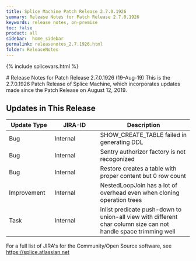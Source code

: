 ```yaml
---
title: Splice Machine Patch Release 2.7.0.1926
summary: Release Notes for Patch Release 2.7.0.1926
keywords: release notes, on-premise
toc: false
product: all
sidebar:  home_sidebar
permalink: releasenotes_2.7.1926.html
folder: ReleaseNotes
---
```

{% include splicevars.html %}
<section>
<div class="TopicContent" data-swiftype-index="true" markdown="1">
# Release Notes for Patch Release 2.7.0.1926 (19-Aug-19)
This is the 2.7.0.1926 Patch Release of Splice Machine, which incorporates updates made since the Patch Release on August 12, 2019.

## Updates in This Release
<table>
    <col width="125px" />
    <col width="125px" />
    <col />
    <thead>
        <tr>
            <th>Update Type</th>
            <th>JIRA-ID</th>
            <th>Description</th>
        </tr>
    </thead>
    <tbody>
        <tr>
            <td>Bug</td>
            <td>Internal</td>
            <td>SHOW_CREATE_TABLE failed in generating DDL</td>
        </tr>
        <tr>
            <td>Bug</td>
            <td>Internal</td>
            <td>Sentry authorizor factory is not recogonized</td>
        </tr>
        <tr>
            <td>Bug</td>
            <td>Internal</td>
            <td>Restore creates a table with proper content but 0 row count </td>
        </tr>
        <tr>
            <td>Improvement</td>
            <td>Internal</td>
            <td>NestedLoopJoin has a lot of overhead even when cloning operation trees</td>
        </tr>
        <tr>
            <td>Task</td>
            <td>Internal</td>
            <td>inlist predicate push-down to union-all view with different char column size can not handle space trimming well</td>
        </tr>
</table>

For a full list of JIRA's for the Community/Open Source software, see <https://splice.atlassian.net>

</div>
</section>
